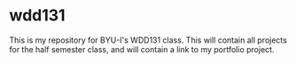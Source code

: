 # wdd131
This is my repository for BYU-I's WDD131 class. This will contain all projects for the half semester class, and will contain a link to my portfolio project.
